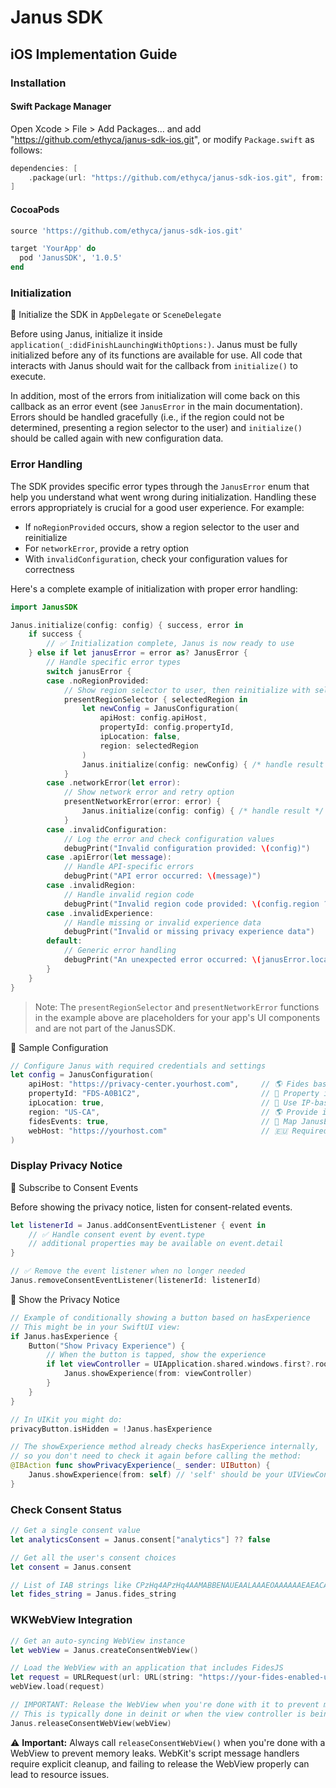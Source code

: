 # Janus SDK 
## iOS Implementation Guide

### Installation

#### Swift Package Manager

Open Xcode > File > Add Packages… and add "https://github.com/ethyca/janus-sdk-ios.git", or modify `Package.swift` as follows:

```swift
dependencies: [
    .package(url: "https://github.com/ethyca/janus-sdk-ios.git", from: "1.0.5")
]
```

#### CocoaPods

```ruby
source 'https://github.com/ethyca/janus-sdk-ios.git'

target 'YourApp' do
  pod 'JanusSDK', '1.0.5'
end
```

### Initialization

📌 Initialize the SDK in `AppDelegate` or `SceneDelegate`

Before using Janus, initialize it inside `application(_:didFinishLaunchingWithOptions:)`. Janus must be fully initialized before any of its functions are available for use. All code that interacts with Janus should wait for the callback from `initialize()` to execute.

In addition, most of the errors from initialization will come back on this callback as an error event (see `JanusError` in the main documentation). Errors should be handled gracefully (i.e., if the region could not be determined, presenting a region selector to the user) and `initialize()` should be called again with new configuration data.

### Error Handling

The SDK provides specific error types through the `JanusError` enum that help you understand what went wrong during initialization. Handling these errors appropriately is crucial for a good user experience. For example:

- If `noRegionProvided` occurs, show a region selector to the user and reinitialize
- For `networkError`, provide a retry option
- With `invalidConfiguration`, check your configuration values for correctness

Here's a complete example of initialization with proper error handling:

```swift
import JanusSDK

Janus.initialize(config: config) { success, error in
    if success {
        // ✅ Initialization complete, Janus is now ready to use
    } else if let janusError = error as? JanusError {
        // Handle specific error types
        switch janusError {
        case .noRegionProvided:
            // Show region selector to user, then reinitialize with selected region
            presentRegionSelector { selectedRegion in
                let newConfig = JanusConfiguration(
                    apiHost: config.apiHost,
                    propertyId: config.propertyId,
                    ipLocation: false,
                    region: selectedRegion
                )
                Janus.initialize(config: newConfig) { /* handle result */ }
            }
        case .networkError(let error):
            // Show network error and retry option
            presentNetworkError(error: error) {
                Janus.initialize(config: config) { /* handle result */ }
            }
        case .invalidConfiguration:
            // Log the error and check configuration values
            debugPrint("Invalid configuration provided: \(config)")
        case .apiError(let message):
            // Handle API-specific errors
            debugPrint("API error occurred: \(message)")
        case .invalidRegion:
            // Handle invalid region code
            debugPrint("Invalid region code provided: \(config.region ?? "nil")")
        case .invalidExperience:
            // Handle missing or invalid experience data
            debugPrint("Invalid or missing privacy experience data")
        default:
            // Generic error handling
            debugPrint("An unexpected error occurred: \(janusError.localizedDescription)")
        }
    }
}
```

> Note: The `presentRegionSelector` and `presentNetworkError` functions in the example above are placeholders for your app's UI components and are not part of the JanusSDK.

📌 Sample Configuration

```swift
// Configure Janus with required credentials and settings
let config = JanusConfiguration(
    apiHost: "https://privacy-center.yourhost.com",     // 🌎 Fides base URL
    propertyId: "FDS-A0B1C2",                           // 🏢 Property identifier for this app
    ipLocation: true,                                   // 📍 Use IP-based geolocation
    region: "US-CA",                                    // 🌎 Provide if geolocation is false or fails
    fidesEvents: true,                                  // 🔄 Map JanusEvents to FidesJS events in WebViews
    webHost: "https://yourhost.com"                     // 🇪🇺 Required for TCF (optional for non-TCF)
)
```

### Display Privacy Notice

📌 Subscribe to Consent Events

Before showing the privacy notice, listen for consent-related events.

```swift
let listenerId = Janus.addConsentEventListener { event in
    // ✅ Handle consent event by event.type
    // additional properties may be available on event.detail
}

// ✅ Remove the event listener when no longer needed
Janus.removeConsentEventListener(listenerId: listenerId)
```

📌 Show the Privacy Notice

```swift
// Example of conditionally showing a button based on hasExperience
// This might be in your SwiftUI view:
if Janus.hasExperience {
    Button("Show Privacy Experience") {
        // When the button is tapped, show the experience
        if let viewController = UIApplication.shared.windows.first?.rootViewController {
            Janus.showExperience(from: viewController)
        }
    }
}

// In UIKit you might do:
privacyButton.isHidden = !Janus.hasExperience

// The showExperience method already checks hasExperience internally,
// so you don't need to check it again before calling the method:
@IBAction func showPrivacyExperience(_ sender: UIButton) {
    Janus.showExperience(from: self) // 'self' should be your UIViewController
}
```

### Check Consent Status

```swift
// Get a single consent value
let analyticsConsent = Janus.consent["analytics"] ?? false

// Get all the user's consent choices
let consent = Janus.consent

// List of IAB strings like CPzHq4APzHq4AAMABBENAUEAALAAAEOAAAAAAEAEACACAAAA,1~61.70
let fides_string = Janus.fides_string
```

### WKWebView Integration

```swift
// Get an auto-syncing WebView instance
let webView = Janus.createConsentWebView()

// Load the WebView with an application that includes FidesJS
let request = URLRequest(url: URL(string: "https://your-fides-enabled-url.com")!)
webView.load(request)

// IMPORTANT: Release the WebView when you're done with it to prevent memory leaks
// This is typically done in deinit or when the view controller is being destroyed
Janus.releaseConsentWebView(webView)
```

⚠️ **Important:** Always call `releaseConsentWebView()` when you're done with a WebView to prevent memory leaks. WebKit's script message handlers require explicit cleanup, and failing to release the WebView properly can lead to resource issues.
